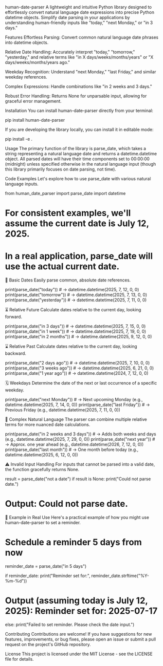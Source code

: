 human-date-parser
A lightweight and intuitive Python library designed to effortlessly convert natural language date expressions into precise Python datetime objects. Simplify date parsing in your applications by understanding human-friendly inputs like "today," "next Monday," or "in 3 days."

Features
Effortless Parsing: Convert common natural language date phrases into datetime objects.

Relative Date Handling: Accurately interpret "today," "tomorrow," "yesterday," and relative terms like "in X days/weeks/months/years" or "X days/weeks/months/years ago."

Weekday Recognition: Understand "next Monday," "last Friday," and similar weekday references.

Complex Expressions: Handle combinations like "in 2 weeks and 3 days."

Robust Error Handling: Returns None for unparsable input, allowing for graceful error management.

Installation
You can install human-date-parser directly from your terminal:

pip install human-date-parser

If you are developing the library locally, you can install it in editable mode:

pip install -e .

Usage
The primary function of the library is parse_date, which takes a string representing a natural language date and returns a datetime.datetime object. All parsed dates will have their time components set to 00:00:00 (midnight) unless specified otherwise in the natural language input (though this library primarily focuses on date parsing, not time).

Code Examples
Let's explore how to use parse_date with various natural language inputs.

from human_date_parser import parse_date
import datetime

# For consistent examples, we'll assume the current date is July 12, 2025.
# In a real application, parse_date will use the actual current date.

📅 Basic Dates
Easily parse common, absolute date references.

print(parse_date("today"))        # -> datetime.datetime(2025, 7, 12, 0, 0)
print(parse_date("tomorrow"))     # -> datetime.datetime(2025, 7, 13, 0, 0)
print(parse_date("yesterday"))    # -> datetime.datetime(2025, 7, 11, 0, 0)

⏳ Relative Future
Calculate dates relative to the current day, looking forward.

print(parse_date("in 3 days"))     # -> datetime.datetime(2025, 7, 15, 0, 0)
print(parse_date("in 1 week"))     # -> datetime.datetime(2025, 7, 19, 0, 0)
print(parse_date("in 2 months"))   # -> datetime.datetime(2025, 9, 12, 0, 0)

⌛ Relative Past
Calculate dates relative to the current day, looking backward.

print(parse_date("2 days ago"))    # -> datetime.datetime(2025, 7, 10, 0, 0)
print(parse_date("3 weeks ago"))   # -> datetime.datetime(2025, 6, 21, 0, 0)
print(parse_date("1 year ago"))    # -> datetime.datetime(2024, 7, 12, 0, 0)

🗓️ Weekdays
Determine the date of the next or last occurrence of a specific weekday.

print(parse_date("next Monday"))   # → Next upcoming Monday (e.g., datetime.datetime(2025, 7, 14, 0, 0))
print(parse_date("last Friday"))   # → Previous Friday (e.g., datetime.datetime(2025, 7, 11, 0, 0))

🧠 Complex Natural Language
The parser can combine multiple relative terms for more nuanced date calculations.

print(parse_date("in 2 weeks and 3 days"))   # → Adds both weeks and days (e.g., datetime.datetime(2025, 7, 29, 0, 0))
print(parse_date("next year"))               # → Approx. one year ahead (e.g., datetime.datetime(2026, 7, 12, 0, 0))
print(parse_date("last month"))              # → One month before today (e.g., datetime.datetime(2025, 6, 12, 0, 0))

⚠️ Invalid Input Handling
For inputs that cannot be parsed into a valid date, the function gracefully returns None.

result = parse_date("not a date")
if result is None:
    print("Could not parse date.")
# Output: Could not parse date.

🧪 Example in Real Use
Here's a practical example of how you might use human-date-parser to set a reminder.

# Schedule a reminder 5 days from now
reminder_date = parse_date("in 5 days")

if reminder_date:
    print("Reminder set for:", reminder_date.strftime("%Y-%m-%d"))
# Output (assuming today is July 12, 2025): Reminder set for: 2025-07-17
else:
    print("Failed to set reminder. Please check the date input.")

Contributing
Contributions are welcome! If you have suggestions for new features, improvements, or bug fixes, please open an issue or submit a pull request on the project's GitHub repository.

License
This project is licensed under the MIT License - see the LICENSE file for details.